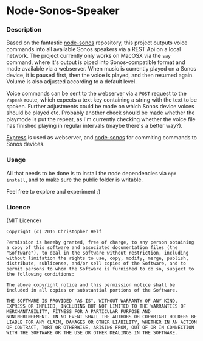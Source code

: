 # Node-Sonos-Speaker

### Description

Based on the fantastic [node-sonos](https://github.com/bencevans/node-sonos) repository, this project outputs voice commands into all available Sonos speakers via a REST Api on a local network. The project currently only works on MacOSX via the `say` command, where it's output is piped into Sonos-compatible format and made available via a webserver. When music is currently played on a Sonos device, it is paused first, then the voice is played, and then resumed again. Volume is also adjusted according to a default level. 

Voice commands can be sent to the webserver via a `POST` request to the `/speak` route, which expects a text key containing a string with the text to be spoken. Further adjustments could be made on which Sonos device voices should be played etc. Probably another check should be made whether the playmode is put the repeat, as I'm currently checking whether the voice file has finished playing in regular intervals (maybe there's a better way?).

[Express](http://expressjs.com/) is used as webserver, and [node-sonos](https://github.com/bencevans/node-sonos) for commiting commands to Sonos devices.

### Usage

All that needs to be done is to install the node dependencies via `npm install`, and to make sure the public folder is writable. 

Feel free to explore and experiment :)

### Licence

(MIT Licence)

    Copyright (c) 2016 Christopher Helf

    Permission is hereby granted, free of charge, to any person obtaining
    a copy of this software and associated documentation files (the
    "Software"), to deal in the Software without restriction, including
    without limitation the rights to use, copy, modify, merge, publish,
    distribute, sublicense, and/or sell copies of the Software, and to
    permit persons to whom the Software is furnished to do so, subject to
    the following conditions:

    The above copyright notice and this permission notice shall be
    included in all copies or substantial portions of the Software.

    THE SOFTWARE IS PROVIDED "AS IS", WITHOUT WARRANTY OF ANY KIND,
    EXPRESS OR IMPLIED, INCLUDING BUT NOT LIMITED TO THE WARRANTIES OF
    MERCHANTABILITY, FITNESS FOR A PARTICULAR PURPOSE AND
    NONINFRINGEMENT. IN NO EVENT SHALL THE AUTHORS OR COPYRIGHT HOLDERS BE
    LIABLE FOR ANY CLAIM, DAMAGES OR OTHER LIABILITY, WHETHER IN AN ACTION
    OF CONTRACT, TORT OR OTHERWISE, ARISING FROM, OUT OF OR IN CONNECTION
    WITH THE SOFTWARE OR THE USE OR OTHER DEALINGS IN THE SOFTWARE.

